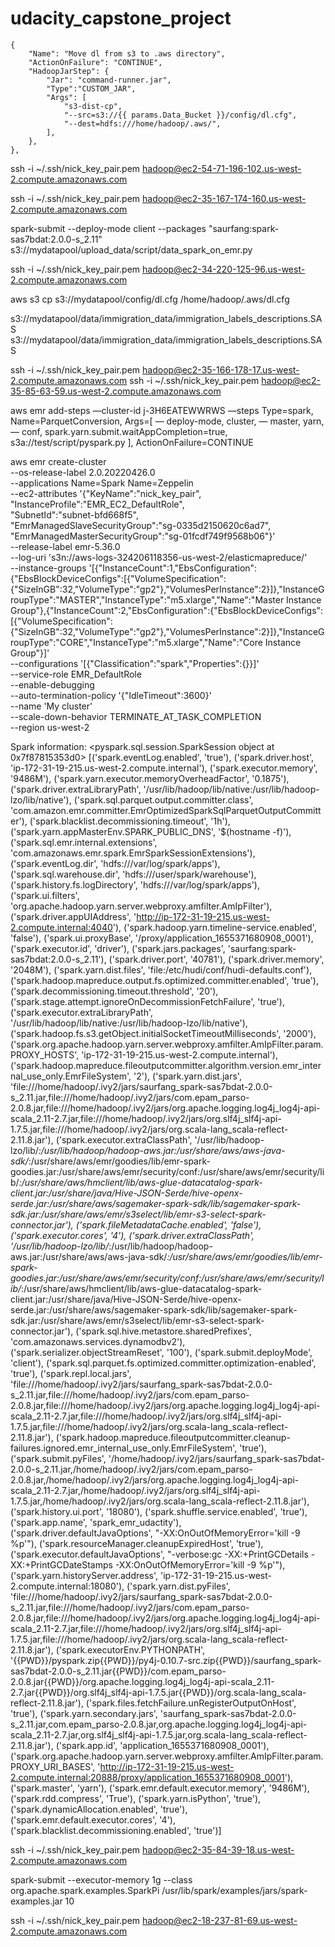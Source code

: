# udacity_capstone_project


    {
        "Name": "Move dl from s3 to .aws directory",
        "ActionOnFailure": "CONTINUE",
        "HadoopJarStep": {
            "Jar": "command-runner.jar",
            "Type":"CUSTOM_JAR",
            "Args": [
                "s3-dist-cp",
                "--src=s3://{{ params.Data_Bucket }}/config/dl.cfg",
                "--dest=hdfs:///home/hadoop/.aws/",
            ],
        },
    },
ssh -i ~/.ssh/nick_key_pair.pem hadoop@ec2-54-71-196-102.us-west-2.compute.amazonaws.com

ssh -i ~/.ssh/nick_key_pair.pem hadoop@ec2-35-167-174-160.us-west-2.compute.amazonaws.com

spark-submit --deploy-mode client --packages "saurfang:spark-sas7bdat:2.0.0-s_2.11" s3://mydatapool/upload_data/script/data_spark_on_emr.py

ssh -i ~/.ssh/nick_key_pair.pem hadoop@ec2-34-220-125-96.us-west-2.compute.amazonaws.com


aws s3 cp s3://mydatapool/config/dl.cfg /home/hadoop/.aws/dl.cfg

s3://mydatapool/data/immigration_data/immigration_labels_descriptions.SAS
s3://mydatapool/data/immigration_data/immigration_labels_descriptions.SAS


ssh -i ~/.ssh/nick_key_pair.pem hadoop@ec2-35-166-178-17.us-west-2.compute.amazonaws.com
ssh -i ~/.ssh/nick_key_pair.pem hadoop@ec2-35-85-63-59.us-west-2.compute.amazonaws.com


aws emr add-steps —cluster-id j-3H6EATEWWRWS 
                  —steps Type=spark,
                  Name=ParquetConversion,
                  Args=[ — deploy-mode,
                           cluster, 
                         — master,
                           yarn, 
                         — conf,
                           spark.yarn.submit.waitAppCompletion=true,
                           s3a://test/script/pyspark.py
                        ],
                   ActionOnFailure=CONTINUE


aws emr create-cluster \
        --os-release-label 2.0.20220426.0 \
        --applications Name=Spark Name=Zeppelin \
        --ec2-attributes '{"KeyName":"nick_key_pair",\
                           "InstanceProfile":"EMR_EC2_DefaultRole",\
                           "SubnetId":"subnet-bfd668f5",\
                           "EmrManagedSlaveSecurityGroup":"sg-0335d2150620c6ad7",\
                           "EmrManagedMasterSecurityGroup":"sg-01fcdf749f9568b06"}'\
        --release-label emr-5.36.0 \
        --log-uri 's3n://aws-logs-324206118356-us-west-2/elasticmapreduce/' \
        --instance-groups '[{"InstanceCount":1,"EbsConfiguration":{"EbsBlockDeviceConfigs":[{"VolumeSpecification":{"SizeInGB":32,"VolumeType":"gp2"},"VolumesPerInstance":2}]},"InstanceGroupType":"MASTER","InstanceType":"m5.xlarge","Name":"Master Instance Group"},{"InstanceCount":2,"EbsConfiguration":{"EbsBlockDeviceConfigs":[{"VolumeSpecification":{"SizeInGB":32,"VolumeType":"gp2"},"VolumesPerInstance":2}]},"InstanceGroupType":"CORE","InstanceType":"m5.xlarge","Name":"Core Instance Group"}]' \
        --configurations '[{"Classification":"spark","Properties":{}}]' \
        --service-role EMR_DefaultRole \
        --enable-debugging \
        --auto-termination-policy '{"IdleTimeout":3600}' \
        --name 'My cluster' \
        --scale-down-behavior TERMINATE_AT_TASK_COMPLETION \
        --region us-west-2

Spark information: <pyspark.sql.session.SparkSession object at 0x7f87815353d0>
[('spark.eventLog.enabled', 'true'),
 ('spark.driver.host', 'ip-172-31-19-215.us-west-2.compute.internal'),
 ('spark.executor.memory', '9486M'),
 ('spark.yarn.executor.memoryOverheadFactor', '0.1875'),
 ('spark.driver.extraLibraryPath', '/usr/lib/hadoop/lib/native:/usr/lib/hadoop-lzo/lib/native'),
 ('spark.sql.parquet.output.committer.class', 'com.amazon.emr.committer.EmrOptimizedSparkSqlParquetOutputCommitter'),
 ('spark.blacklist.decommissioning.timeout', '1h'),
 ('spark.yarn.appMasterEnv.SPARK_PUBLIC_DNS',
 '$(hostname -f)'),
 ('spark.sql.emr.internal.extensions', 'com.amazonaws.emr.spark.EmrSparkSessionExtensions'),
 ('spark.eventLog.dir', 'hdfs:///var/log/spark/apps'),
 ('spark.sql.warehouse.dir', 'hdfs:///user/spark/warehouse'),
 ('spark.history.fs.logDirectory', 'hdfs:///var/log/spark/apps'),
 ('spark.ui.filters', 'org.apache.hadoop.yarn.server.webproxy.amfilter.AmIpFilter'),
 ('spark.driver.appUIAddress', 'http://ip-172-31-19-215.us-west-2.compute.internal:4040'),
 ('spark.hadoop.yarn.timeline-service.enabled', 'false'),
 ('spark.ui.proxyBase', '/proxy/application_1655371680908_0001'),
 ('spark.executor.id', 'driver'),
 ('spark.jars.packages', 'saurfang:spark-sas7bdat:2.0.0-s_2.11'),
 ('spark.driver.port', '40781'),
 ('spark.driver.memory', '2048M'),
 ('spark.yarn.dist.files', 'file:/etc/hudi/conf/hudi-defaults.conf'),
 ('spark.hadoop.mapreduce.output.fs.optimized.committer.enabled', 'true'),
 ('spark.decommissioning.timeout.threshold', '20'),
 ('spark.stage.attempt.ignoreOnDecommissionFetchFailure', 'true'),
 ('spark.executor.extraLibraryPath', '/usr/lib/hadoop/lib/native:/usr/lib/hadoop-lzo/lib/native'),
 ('spark.hadoop.fs.s3.getObject.initialSocketTimeoutMilliseconds', '2000'),
 ('spark.org.apache.hadoop.yarn.server.webproxy.amfilter.AmIpFilter.param.PROXY_HOSTS', 'ip-172-31-19-215.us-west-2.compute.internal'),
 ('spark.hadoop.mapreduce.fileoutputcommitter.algorithm.version.emr_internal_use_only.EmrFileSystem', '2'),
 ('spark.yarn.dist.jars', 'file:///home/hadoop/.ivy2/jars/saurfang_spark-sas7bdat-2.0.0-s_2.11.jar,file:///home/hadoop/.ivy2/jars/com.epam_parso-2.0.8.jar,file:///home/hadoop/.ivy2/jars/org.apache.logging.log4j_log4j-api-scala_2.11-2.7.jar,file:///home/hadoop/.ivy2/jars/org.slf4j_slf4j-api-1.7.5.jar,file:///home/hadoop/.ivy2/jars/org.scala-lang_scala-reflect-2.11.8.jar'),
 ('spark.executor.extraClassPath', '/usr/lib/hadoop-lzo/lib/*:/usr/lib/hadoop/hadoop-aws.jar:/usr/share/aws/aws-java-sdk/*:/usr/share/aws/emr/goodies/lib/emr-spark-goodies.jar:/usr/share/aws/emr/security/conf:/usr/share/aws/emr/security/lib/*:/usr/share/aws/hmclient/lib/aws-glue-datacatalog-spark-client.jar:/usr/share/java/Hive-JSON-Serde/hive-openx-serde.jar:/usr/share/aws/sagemaker-spark-sdk/lib/sagemaker-spark-sdk.jar:/usr/share/aws/emr/s3select/lib/emr-s3-select-spark-connector.jar'),
 ('spark.fileMetadataCache.enabled', 'false'),
 ('spark.executor.cores', '4'), ('spark.driver.extraClassPath', '/usr/lib/hadoop-lzo/lib/*:/usr/lib/hadoop/hadoop-aws.jar:/usr/share/aws/aws-java-sdk/*:/usr/share/aws/emr/goodies/lib/emr-spark-goodies.jar:/usr/share/aws/emr/security/conf:/usr/share/aws/emr/security/lib/*:/usr/share/aws/hmclient/lib/aws-glue-datacatalog-spark-client.jar:/usr/share/java/Hive-JSON-Serde/hive-openx-serde.jar:/usr/share/aws/sagemaker-spark-sdk/lib/sagemaker-spark-sdk.jar:/usr/share/aws/emr/s3select/lib/emr-s3-select-spark-connector.jar'), ('spark.sql.hive.metastore.sharedPrefixes', 'com.amazonaws.services.dynamodbv2'), ('spark.serializer.objectStreamReset', '100'), ('spark.submit.deployMode', 'client'), ('spark.sql.parquet.fs.optimized.committer.optimization-enabled', 'true'), ('spark.repl.local.jars', 'file:///home/hadoop/.ivy2/jars/saurfang_spark-sas7bdat-2.0.0-s_2.11.jar,file:///home/hadoop/.ivy2/jars/com.epam_parso-2.0.8.jar,file:///home/hadoop/.ivy2/jars/org.apache.logging.log4j_log4j-api-scala_2.11-2.7.jar,file:///home/hadoop/.ivy2/jars/org.slf4j_slf4j-api-1.7.5.jar,file:///home/hadoop/.ivy2/jars/org.scala-lang_scala-reflect-2.11.8.jar'), ('spark.hadoop.mapreduce.fileoutputcommitter.cleanup-failures.ignored.emr_internal_use_only.EmrFileSystem', 'true'), ('spark.submit.pyFiles', '/home/hadoop/.ivy2/jars/saurfang_spark-sas7bdat-2.0.0-s_2.11.jar,/home/hadoop/.ivy2/jars/com.epam_parso-2.0.8.jar,/home/hadoop/.ivy2/jars/org.apache.logging.log4j_log4j-api-scala_2.11-2.7.jar,/home/hadoop/.ivy2/jars/org.slf4j_slf4j-api-1.7.5.jar,/home/hadoop/.ivy2/jars/org.scala-lang_scala-reflect-2.11.8.jar'), ('spark.history.ui.port', '18080'), ('spark.shuffle.service.enabled', 'true'), ('spark.app.name', 'spark_emr_udactity'), ('spark.driver.defaultJavaOptions', "-XX:OnOutOfMemoryError='kill -9 %p'"), ('spark.resourceManager.cleanupExpiredHost', 'true'), ('spark.executor.defaultJavaOptions', "-verbose:gc -XX:+PrintGCDetails -XX:+PrintGCDateStamps -XX:OnOutOfMemoryError='kill -9 %p'"), ('spark.yarn.historyServer.address', 'ip-172-31-19-215.us-west-2.compute.internal:18080'), ('spark.yarn.dist.pyFiles', 'file:///home/hadoop/.ivy2/jars/saurfang_spark-sas7bdat-2.0.0-s_2.11.jar,file:///home/hadoop/.ivy2/jars/com.epam_parso-2.0.8.jar,file:///home/hadoop/.ivy2/jars/org.apache.logging.log4j_log4j-api-scala_2.11-2.7.jar,file:///home/hadoop/.ivy2/jars/org.slf4j_slf4j-api-1.7.5.jar,file:///home/hadoop/.ivy2/jars/org.scala-lang_scala-reflect-2.11.8.jar'), ('spark.executorEnv.PYTHONPATH', '{{PWD}}/pyspark.zip<CPS>{{PWD}}/py4j-0.10.7-src.zip<CPS>{{PWD}}/saurfang_spark-sas7bdat-2.0.0-s_2.11.jar<CPS>{{PWD}}/com.epam_parso-2.0.8.jar<CPS>{{PWD}}/org.apache.logging.log4j_log4j-api-scala_2.11-2.7.jar<CPS>{{PWD}}/org.slf4j_slf4j-api-1.7.5.jar<CPS>{{PWD}}/org.scala-lang_scala-reflect-2.11.8.jar'), ('spark.files.fetchFailure.unRegisterOutputOnHost', 'true'), ('spark.yarn.secondary.jars', 'saurfang_spark-sas7bdat-2.0.0-s_2.11.jar,com.epam_parso-2.0.8.jar,org.apache.logging.log4j_log4j-api-scala_2.11-2.7.jar,org.slf4j_slf4j-api-1.7.5.jar,org.scala-lang_scala-reflect-2.11.8.jar'), ('spark.app.id', 'application_1655371680908_0001'), ('spark.org.apache.hadoop.yarn.server.webproxy.amfilter.AmIpFilter.param.PROXY_URI_BASES', 'http://ip-172-31-19-215.us-west-2.compute.internal:20888/proxy/application_1655371680908_0001'),
 ('spark.master', 'yarn'),
 ('spark.emr.default.executor.memory', '9486M'),
 ('spark.rdd.compress', 'True'),
 ('spark.yarn.isPython', 'true'), ('spark.dynamicAllocation.enabled', 'true'),
 ('spark.emr.default.executor.cores', '4'),
 ('spark.blacklist.decommissioning.enabled', 'true')]


ssh -i ~/.ssh/nick_key_pair.pem hadoop@ec2-35-84-39-18.us-west-2.compute.amazonaws.com

 spark-submit --executor-memory 1g --class org.apache.spark.examples.SparkPi /usr/lib/spark/examples/jars/spark-examples.jar 10



 ssh -i ~/.ssh/nick_key_pair.pem hadoop@ec2-18-237-81-69.us-west-2.compute.amazonaws.com